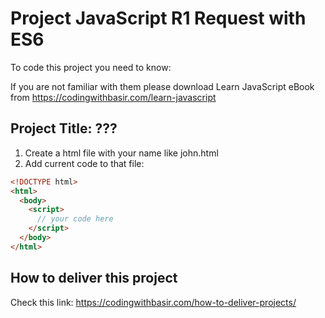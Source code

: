 # Project JavaScript R1 Request with ES6

To code this project you need to know:

If you are not familiar with them please download Learn JavaScript eBook from https://codingwithbasir.com/learn-javascript

## Project Title: ???

1. Create a html file with your name like john.html
2. Add current code to that file:

```html
<!DOCTYPE html>
<html>
  <body>
    <script>
      // your code here
    </script>
  </body>
</html>
```

## How to deliver this project

Check this link: https://codingwithbasir.com/how-to-deliver-projects/
